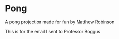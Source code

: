 # Pong
A pong projection made for fun by Matthew Robinson

This is for the email I sent to Professor Boggus
